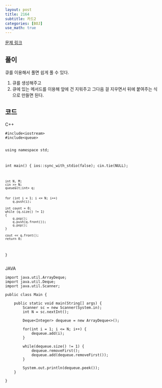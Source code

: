 ```yaml
---
layout: post
title: 2164
subtitle: 카드2
categories: [BOJ]
use_math: true
---
```


[문제 링크](https://www.acmicpc.net/problem/2164)

<h2 class="section-heading">풀이</h2>
큐를 이용해서 풀면 쉽게 풀 수 있다.

1. 큐를 생성해주고
2. 큐에 있는 메서드를 이용해 앞에 건 지워주고 그다음 걸 지우면서 뒤에 붙여주는 식으로 만들면 된다.
<h2 class="section-heading">코드</h2>
C++  
<pre><code class="cpp">#include&lt;iostream>
#include&lt;queue>

using namespace std;

int main()
{
	ios::sync_with_stdio(false);
	cin.tie(NULL);

	int N, M;
	cin >> N;
	queue&lt;int> q;
	

	for (int i = 1; i <= N; i++)
		q.push(i);

	int count = 0;
	while (q.size() != 1)
	{
		q.pop();
		q.push(q.front());
		q.pop();
	}

	cout << q.front();
	return 0;
}</code></pre>

JAVA
<pre><code class="java">import java.util.ArrayDeque;
import java.util.Deque;
import java.util.Scanner;

public class Main {

	public static void main(String[] args) {
		Scanner sc = new Scanner(System.in);
		int N = sc.nextInt();
		
		Deque&lt;Integer> dequeue = new ArrayDeque<>();
		
		for(int i = 1; i <= N; i++) {
			dequeue.add(i);
		}
		
		while(dequeue.size() != 1) {
			dequeue.removeFirst();
			dequeue.add(dequeue.removeFirst());
		}

		System.out.println(dequeue.peek());
	}

}</code></pre>